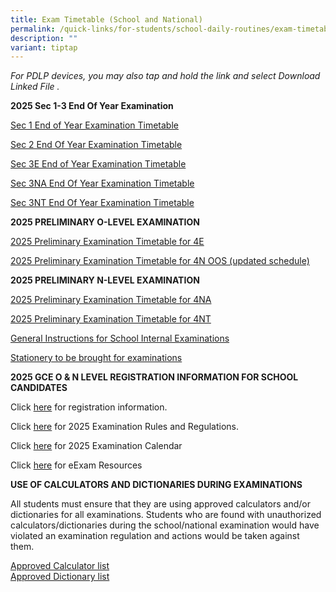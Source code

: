 ```yaml
---
title: Exam Timetable (School and National)
permalink: /quick-links/for-students/school-daily-routines/exam-timetable-school-national/
description: ""
variant: tiptap
---
```

<p><em>For PDLP devices, you may also tap and hold the link and select Download Linked File .</em>
</p>
<p><strong>2025 Sec 1-3 End Of Year Examination</strong>
</p>
<p><a href="/files/2025_Sec_1_EYE_caa_2_Sep.pdf" rel="noopener nofollow" target="_blank">Sec 1 End of Year Examination Timetable</a>
</p>
<p><a href="/files/2025_Sec_2_EYE_caa_1_Sep.pdf" rel="noopener nofollow" target="_blank">Sec 2 End Of Year Examination Timetable</a>
</p>
<p><a href="/files/2025_3E_EYE_final.pdf" rel="noopener nofollow" target="_blank">Sec 3E End of Year Examination Timetable</a>
</p>
<p><a href="/files/2025_3NA_EYE_final.pdf" rel="noopener nofollow" target="_blank">Sec 3NA End Of Year Examination Timetable</a>
</p>
<p><a href="/files/2025_3NT_EYE_final.pdf" rel="noopener nofollow" target="_blank">Sec 3NT End Of Year Examination Timetable</a>
</p>
<p></p>
<p><strong>2025 PRELIMINARY O-LEVEL EXAMINATION</strong>
</p>
<p><a href="/files/2025_O_level_Prelim_Timetable_4E_Final.pdf" rel="noopener nofollow" target="_blank">2025 Preliminary Examination Timetable for 4E</a>
</p>
<p><a href="/files/2025_O_level_Prelim_Timetable_4N_OOS_updated.pdf" rel="noopener nofollow" target="_blank">2025 Preliminary Examination Timetable for 4N OOS (updated schedule)</a>
</p>
<p><strong>2025 PRELIMINARY N-LEVEL EXAMINATION</strong>
</p>
<p><a href="/files/2025__N_Prelim_Timetable__4NA_Final_28_Apr.pdf" rel="noopener nofollow" target="_blank">2025 Preliminary Examination Timetable for 4NA</a>
</p>
<p><a href="/files/2025_N_Prelim_Timetable_4NT_Final_14_May.pdf" rel="noopener nofollow" target="_blank">2025 Preliminary Examination Timetable for 4NT</a>
</p>
<p><a href="/files/GENERAL_INSTRUCTIONS_FOR_SCHOOL_INTERNAL_EXAMINATIONS.pdf" rel="noopener nofollow" target="_blank">General Instructions for School Internal Examinations</a>
</p>
<p><a href="/files/Stationery_to_be_brought_for_examinations.pdf" rel="noopener nofollow" target="_blank">Stationery to be brought for examinations</a>
</p>
<p><strong>2025 GCE O &amp; N LEVEL REGISTRATION INFORMATION FOR SCHOOL CANDIDATES</strong>
</p>
<p>Click <a href="https://file.go.gov.sg/registration-information-for-gce-nao-level-school-candidates.pdf" rel="noopener noreferrer nofollow" target="_blank">here</a> for
registration information.</p>
<p>Click <a href="https://file.go.gov.sg/seab-rulesandregulations-secondary.pdf" rel="noopener noreferrer nofollow" target="_blank">here</a> for
2025 Examination Rules and Regulations.</p>
<p>Click <a href="https://www.seab.gov.sg/important-dates-for-candidates/" rel="noopener nofollow" target="_blank">here</a> for
2025 Examination Calendar</p>
<p>Click <a href="https://www.seab.gov.sg/e-exam-resources/" rel="noopener nofollow" target="_blank">here</a> for
eExam Resources</p>
<p><strong>USE OF CALCULATORS AND DICTIONARIES DURING EXAMINATIONS</strong>
</p>
<p>All students must ensure that they are using approved calculators and/or
dictionaries for all examinations. Students who are found with unauthorized
calculators/dictionaries during the school/national examination would have
violated an examination regulation and actions would be taken against them.</p>
<p><a href="https://file.go.gov.sg/seab-approvedcalculators.pdf" rel="noopener noreferrer nofollow" target="_blank">Approved Calculator list</a>
<br><a href="https://file.go.gov.sg/seab-approveddictionaries.pdf" rel="noopener noreferrer nofollow" target="_blank">Approved Dictionary list</a>
</p>